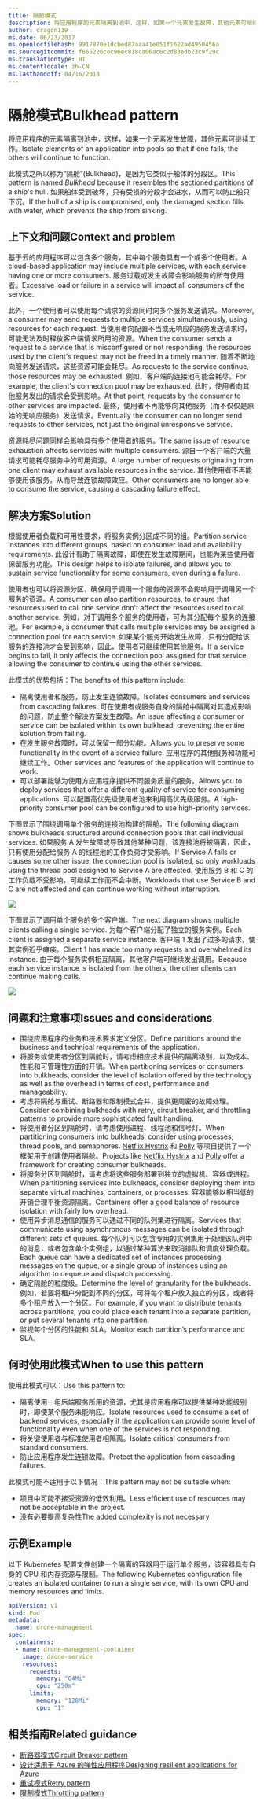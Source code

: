 ```yaml
---
title: 隔舱模式
description: 将应用程序的元素隔离到池中，这样，如果一个元素发生故障，其他元素可继续工作
author: dragon119
ms.date: 06/23/2017
ms.openlocfilehash: 9917870e1dcbed87aaa41e051f1622ad4950456a
ms.sourcegitcommit: f665226cec96ec818ca06ac6c2d83edb23c9f29c
ms.translationtype: HT
ms.contentlocale: zh-CN
ms.lasthandoff: 04/16/2018
---
```

# <a name="bulkhead-pattern"></a><span data-ttu-id="9a066-103">隔舱模式</span><span class="sxs-lookup"><span data-stu-id="9a066-103">Bulkhead pattern</span></span>

<span data-ttu-id="9a066-104">将应用程序的元素隔离到池中，这样，如果一个元素发生故障，其他元素可继续工作。</span><span class="sxs-lookup"><span data-stu-id="9a066-104">Isolate elements of an application into pools so that if one fails, the others will continue to function.</span></span>

<span data-ttu-id="9a066-105">此模式之所以称为“隔舱”(Bulkhead)，是因为它类似于船体的分段区。</span><span class="sxs-lookup"><span data-stu-id="9a066-105">This pattern is named *Bulkhead* because it resembles the sectioned partitions of a ship's hull.</span></span> <span data-ttu-id="9a066-106">如果船体受到破坏，只有受损的分段才会进水，从而可以防止船只下沉。</span><span class="sxs-lookup"><span data-stu-id="9a066-106">If the hull of a ship is compromised, only the damaged section fills with water, which prevents the ship from sinking.</span></span> 

## <a name="context-and-problem"></a><span data-ttu-id="9a066-107">上下文和问题</span><span class="sxs-lookup"><span data-stu-id="9a066-107">Context and problem</span></span>

<span data-ttu-id="9a066-108">基于云的应用程序可以包含多个服务，其中每个服务具有一个或多个使用者。</span><span class="sxs-lookup"><span data-stu-id="9a066-108">A cloud-based application may include multiple services, with each service having one or more consumers.</span></span> <span data-ttu-id="9a066-109">服务过载或发生故障会影响服务的所有使用者。</span><span class="sxs-lookup"><span data-stu-id="9a066-109">Excessive load or failure in a service will impact all consumers of the service.</span></span>

<span data-ttu-id="9a066-110">此外，一个使用者可以使用每个请求的资源同时向多个服务发送请求。</span><span class="sxs-lookup"><span data-stu-id="9a066-110">Moreover, a consumer may send requests to multiple services simultaneously, using resources for each request.</span></span> <span data-ttu-id="9a066-111">当使用者向配置不当或无响应的服务发送请求时，可能无法及时释放客户端请求所用的资源。</span><span class="sxs-lookup"><span data-stu-id="9a066-111">When the consumer sends a request to a service that is misconfigured or not responding, the resources used by the client's request may not be freed in a timely manner.</span></span> <span data-ttu-id="9a066-112">随着不断地向服务发送请求，这些资源可能会耗尽。</span><span class="sxs-lookup"><span data-stu-id="9a066-112">As requests to the service continue, those resources may be exhausted.</span></span> <span data-ttu-id="9a066-113">例如，客户端的连接池可能会耗尽。</span><span class="sxs-lookup"><span data-stu-id="9a066-113">For example, the client's connection pool may be exhausted.</span></span> <span data-ttu-id="9a066-114">此时，使用者向其他服务发出的请求会受到影响。</span><span class="sxs-lookup"><span data-stu-id="9a066-114">At that point, requests by the consumer to other services are impacted.</span></span> <span data-ttu-id="9a066-115">最终，使用者不再能够向其他服务（而不仅仅是原始的无响应服务）发送请求。</span><span class="sxs-lookup"><span data-stu-id="9a066-115">Eventually the consumer can no longer send requests to other services, not just the original unresponsive service.</span></span>

<span data-ttu-id="9a066-116">资源耗尽问题同样会影响具有多个使用者的服务。</span><span class="sxs-lookup"><span data-stu-id="9a066-116">The same issue of resource exhaustion affects services with multiple consumers.</span></span> <span data-ttu-id="9a066-117">源自一个客户端的大量请求可能耗尽服务中的可用资源。</span><span class="sxs-lookup"><span data-stu-id="9a066-117">A large number of requests originating from one client may exhaust available resources in the service.</span></span> <span data-ttu-id="9a066-118">其他使用者不再能够使用该服务，从而导致连锁故障效应。</span><span class="sxs-lookup"><span data-stu-id="9a066-118">Other consumers are no longer able to consume the service, causing a cascading failure effect.</span></span>

## <a name="solution"></a><span data-ttu-id="9a066-119">解决方案</span><span class="sxs-lookup"><span data-stu-id="9a066-119">Solution</span></span>

<span data-ttu-id="9a066-120">根据使用者负载和可用性要求，将服务实例分区成不同的组。</span><span class="sxs-lookup"><span data-stu-id="9a066-120">Partition service instances into different groups, based on consumer load and availability requirements.</span></span> <span data-ttu-id="9a066-121">此设计有助于隔离故障，即使在发生故障期间，也能为某些使用者保留服务功能。</span><span class="sxs-lookup"><span data-stu-id="9a066-121">This design helps to isolate failures, and allows you to sustain service functionality for some consumers, even during a failure.</span></span>

<span data-ttu-id="9a066-122">使用者也可以将资源分区，确保用于调用一个服务的资源不会影响用于调用另一个服务的资源。</span><span class="sxs-lookup"><span data-stu-id="9a066-122">A consumer can also partition resources, to ensure that resources used to call one service don't affect the resources used to call another service.</span></span> <span data-ttu-id="9a066-123">例如，对于调用多个服务的使用者，可为其分配每个服务的连接池。</span><span class="sxs-lookup"><span data-stu-id="9a066-123">For example, a consumer that calls multiple services may be assigned a connection pool for each service.</span></span> <span data-ttu-id="9a066-124">如果某个服务开始发生故障，只有分配给该服务的连接池才会受到影响，因此，使用者可继续使用其他服务。</span><span class="sxs-lookup"><span data-stu-id="9a066-124">If a service begins to fail, it only affects the connection pool assigned for that service, allowing the consumer to continue using the other services.</span></span>

<span data-ttu-id="9a066-125">此模式的优势包括：</span><span class="sxs-lookup"><span data-stu-id="9a066-125">The benefits of this pattern include:</span></span>

- <span data-ttu-id="9a066-126">隔离使用者和服务，防止发生连锁故障。</span><span class="sxs-lookup"><span data-stu-id="9a066-126">Isolates consumers and services from cascading failures.</span></span> <span data-ttu-id="9a066-127">可在使用者或服务自身的隔舱中隔离对其造成影响的问题，防止整个解决方案发生故障。</span><span class="sxs-lookup"><span data-stu-id="9a066-127">An issue affecting a consumer or service can be isolated within its own bulkhead, preventing the entire solution from failing.</span></span>
- <span data-ttu-id="9a066-128">在发生服务故障时，可以保留一部分功能。</span><span class="sxs-lookup"><span data-stu-id="9a066-128">Allows you to preserve some functionality in the event of a service failure.</span></span> <span data-ttu-id="9a066-129">应用程序的其他服务和功能可继续工作。</span><span class="sxs-lookup"><span data-stu-id="9a066-129">Other services and features of the application will continue to work.</span></span>
- <span data-ttu-id="9a066-130">可以部署能够为使用方应用程序提供不同服务质量的服务。</span><span class="sxs-lookup"><span data-stu-id="9a066-130">Allows you to deploy services that offer a different quality of service for consuming applications.</span></span> <span data-ttu-id="9a066-131">可以配置高优先级使用者池来利用高优先级服务。</span><span class="sxs-lookup"><span data-stu-id="9a066-131">A high-priority consumer pool can be configured to use high-priority services.</span></span> 

<span data-ttu-id="9a066-132">下图显示了围绕调用单个服务的连接池构建的隔舱。</span><span class="sxs-lookup"><span data-stu-id="9a066-132">The following diagram shows bulkheads structured around connection pools that call individual services.</span></span> <span data-ttu-id="9a066-133">如果服务 A 发生故障或导致其他某种问题，该连接池将被隔离，因此，只有使用分配给服务 A 的线程池的工作负荷才受影响。</span><span class="sxs-lookup"><span data-stu-id="9a066-133">If Service A fails or causes some other issue, the connection pool is isolated, so only workloads using the thread pool assigned to Service A are affected.</span></span> <span data-ttu-id="9a066-134">使用服务 B 和 C 的工作负载不受影响，可继续工作而不会中断。</span><span class="sxs-lookup"><span data-stu-id="9a066-134">Workloads that use Service B and C are not affected and can continue working without interruption.</span></span>

![](./_images/bulkhead-1.png) 

<span data-ttu-id="9a066-135">下图显示了调用单个服务的多个客户端。</span><span class="sxs-lookup"><span data-stu-id="9a066-135">The next diagram shows multiple clients calling a single service.</span></span> <span data-ttu-id="9a066-136">为每个客户端分配了独立的服务实例。</span><span class="sxs-lookup"><span data-stu-id="9a066-136">Each client is assigned a separate service instance.</span></span> <span data-ttu-id="9a066-137">客户端 1 发出了过多的请求，使其实例近乎瘫痪。</span><span class="sxs-lookup"><span data-stu-id="9a066-137">Client 1 has made too many requests and overwhelmed its instance.</span></span> <span data-ttu-id="9a066-138">由于每个服务实例相互隔离，其他客户端可继续发出调用。</span><span class="sxs-lookup"><span data-stu-id="9a066-138">Because each service instance is isolated from the others, the other clients can continue making calls.</span></span>

![](./_images/bulkhead-2.png)
     
## <a name="issues-and-considerations"></a><span data-ttu-id="9a066-139">问题和注意事项</span><span class="sxs-lookup"><span data-stu-id="9a066-139">Issues and considerations</span></span>

- <span data-ttu-id="9a066-140">围绕应用程序的业务和技术要求定义分区。</span><span class="sxs-lookup"><span data-stu-id="9a066-140">Define partitions around the business and technical requirements of the application.</span></span>
- <span data-ttu-id="9a066-141">将服务或使用者分区到隔舱时，请考虑相应技术提供的隔离级别，以及成本、性能和可管理性方面的开销。</span><span class="sxs-lookup"><span data-stu-id="9a066-141">When partitioning services or consumers into bulkheads, consider the level of isolation offered by the technology as well as the overhead in terms of cost, performance and manageability.</span></span>
- <span data-ttu-id="9a066-142">考虑将隔舱与重试、断路器和限制模式合并，提供更周密的故障处理。</span><span class="sxs-lookup"><span data-stu-id="9a066-142">Consider combining bulkheads with retry, circuit breaker, and throttling patterns to provide more sophisticated fault handling.</span></span>
- <span data-ttu-id="9a066-143">将使用者分区到隔舱时，请考虑使用进程、线程池和信号灯。</span><span class="sxs-lookup"><span data-stu-id="9a066-143">When partitioning consumers into bulkheads, consider using processes, thread pools, and semaphores.</span></span> <span data-ttu-id="9a066-144">[Netflix Hystrix][hystrix] 和 [Polly][polly] 等项目提供了一个框架用于创建使用者隔舱。</span><span class="sxs-lookup"><span data-stu-id="9a066-144">Projects like [Netflix Hystrix][hystrix] and [Polly][polly] offer a framework for creating consumer bulkheads.</span></span>
- <span data-ttu-id="9a066-145">将服务分区到隔舱时，请考虑将这些服务部署到独立的虚拟机、容器或进程。</span><span class="sxs-lookup"><span data-stu-id="9a066-145">When partitioning services into bulkheads, consider deploying them into separate virtual machines, containers, or processes.</span></span> <span data-ttu-id="9a066-146">容器能够以相当低的开销合理平衡资源隔离。</span><span class="sxs-lookup"><span data-stu-id="9a066-146">Containers offer a good balance of resource isolation with fairly low overhead.</span></span>
- <span data-ttu-id="9a066-147">使用异步消息通信的服务可以通过不同的队列集进行隔离。</span><span class="sxs-lookup"><span data-stu-id="9a066-147">Services that communicate using asynchronous messages can be isolated through different sets of queues.</span></span> <span data-ttu-id="9a066-148">每个队列可以包含专用的实例集用于处理该队列中的消息，或者包含单个实例组，以通过某种算法来取消排队和调度处理负载。</span><span class="sxs-lookup"><span data-stu-id="9a066-148">Each queue can have a dedicated set of instances processing messages on the queue, or a single group of instances using an algorithm to dequeue and dispatch processing.</span></span>
- <span data-ttu-id="9a066-149">确定隔舱的粒度级。</span><span class="sxs-lookup"><span data-stu-id="9a066-149">Determine the level of granularity for the bulkheads.</span></span> <span data-ttu-id="9a066-150">例如，若要将租户分配到不同的分区，可将每个租户放入独立的分区，或者将多个租户放入一个分区。</span><span class="sxs-lookup"><span data-stu-id="9a066-150">For example, if you want to distribute tenants across partitions, you could place each tenant into a separate partition, or put several tenants into one partition.</span></span>
- <span data-ttu-id="9a066-151">监视每个分区的性能和 SLA。</span><span class="sxs-lookup"><span data-stu-id="9a066-151">Monitor each partition’s performance and SLA.</span></span>

## <a name="when-to-use-this-pattern"></a><span data-ttu-id="9a066-152">何时使用此模式</span><span class="sxs-lookup"><span data-stu-id="9a066-152">When to use this pattern</span></span>

<span data-ttu-id="9a066-153">使用此模式可以：</span><span class="sxs-lookup"><span data-stu-id="9a066-153">Use this pattern to:</span></span>

- <span data-ttu-id="9a066-154">隔离使用一组后端服务所用的资源，尤其是应用程序可以提供某种功能级别时，即使某个服务未能响应。</span><span class="sxs-lookup"><span data-stu-id="9a066-154">Isolate resources used to consume a set of backend services, especially if the application can provide some level of functionality even when one of the services is not responding.</span></span>
- <span data-ttu-id="9a066-155">将关键使用者与标准使用者相隔离。</span><span class="sxs-lookup"><span data-stu-id="9a066-155">Isolate critical consumers from standard consumers.</span></span>
- <span data-ttu-id="9a066-156">防止应用程序发生连锁故障。</span><span class="sxs-lookup"><span data-stu-id="9a066-156">Protect the application from cascading failures.</span></span>

<span data-ttu-id="9a066-157">此模式可能不适用于以下情况：</span><span class="sxs-lookup"><span data-stu-id="9a066-157">This pattern may not be suitable when:</span></span>

- <span data-ttu-id="9a066-158">项目中可能不接受资源的低效利用。</span><span class="sxs-lookup"><span data-stu-id="9a066-158">Less efficient use of resources may not be acceptable in the project.</span></span>
- <span data-ttu-id="9a066-159">没有必要提高复杂性</span><span class="sxs-lookup"><span data-stu-id="9a066-159">The added complexity is not necessary</span></span>

## <a name="example"></a><span data-ttu-id="9a066-160">示例</span><span class="sxs-lookup"><span data-stu-id="9a066-160">Example</span></span>

<span data-ttu-id="9a066-161">以下 Kubernetes 配置文件创建一个隔离的容器用于运行单个服务，该容器具有自身的 CPU 和内存资源与限制。</span><span class="sxs-lookup"><span data-stu-id="9a066-161">The following Kubernetes configuration file creates an isolated container to run a single service, with its own CPU and memory resources and limits.</span></span>

```yml
apiVersion: v1
kind: Pod
metadata:
  name: drone-management
spec:
  containers:
  - name: drone-management-container
    image: drone-service
    resources:
      requests:
        memory: "64Mi"
        cpu: "250m"
      limits:
        memory: "128Mi"
        cpu: "1"
```

## <a name="related-guidance"></a><span data-ttu-id="9a066-162">相关指南</span><span class="sxs-lookup"><span data-stu-id="9a066-162">Related guidance</span></span>

- [<span data-ttu-id="9a066-163">断路器模式</span><span class="sxs-lookup"><span data-stu-id="9a066-163">Circuit Breaker pattern</span></span>](./circuit-breaker.md)
- [<span data-ttu-id="9a066-164">设计适用于 Azure 的弹性应用程序</span><span class="sxs-lookup"><span data-stu-id="9a066-164">Designing resilient applications for Azure</span></span>](../resiliency/index.md)
- [<span data-ttu-id="9a066-165">重试模式</span><span class="sxs-lookup"><span data-stu-id="9a066-165">Retry pattern</span></span>](./retry.md)
- [<span data-ttu-id="9a066-166">限制模式</span><span class="sxs-lookup"><span data-stu-id="9a066-166">Throttling pattern</span></span>](./throttling.md)


<!-- links -->

[hystrix]: https://github.com/Netflix/Hystrix
[polly]: https://github.com/App-vNext/Polly